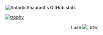 ![AntarticShaurant's GitHub stats](https://github-readme-stats.vercel.app/api?username=AntarticShaurant&show_icons=true&count_private=true&include_all_commits=true)

[![trophy](https://github-profile-trophy.vercel.app/?username=AntarticShaurant&theme=flat)](https://github.com/ryo-ma/github-profile-trophy)

<p align="center"> I use <img src="https://img.shields.io/badge/Arch_Linux-1793D1?style=for-the-badge&logo=arch-linux&logoColor=white">, btw </p>


